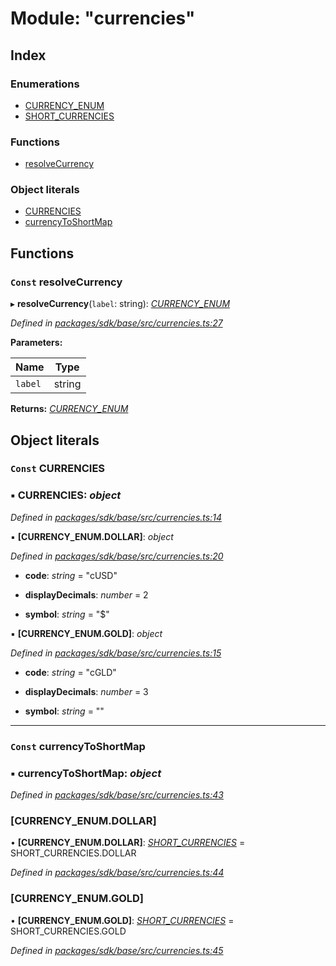 # Module: "currencies"

## Index

### Enumerations

* [CURRENCY_ENUM](../enums/_currencies_.currency_enum.md)
* [SHORT_CURRENCIES](../enums/_currencies_.short_currencies.md)

### Functions

* [resolveCurrency](_currencies_.md#const-resolvecurrency)

### Object literals

* [CURRENCIES](_currencies_.md#const-currencies)
* [currencyToShortMap](_currencies_.md#const-currencytoshortmap)

## Functions

### `Const` resolveCurrency

▸ **resolveCurrency**(`label`: string): *[CURRENCY_ENUM](../enums/_currencies_.currency_enum.md)*

*Defined in [packages/sdk/base/src/currencies.ts:27](https://github.com/celo-org/celo-monorepo/blob/master/packages/sdk/base/src/currencies.ts#L27)*

**Parameters:**

Name | Type |
------ | ------ |
`label` | string |

**Returns:** *[CURRENCY_ENUM](../enums/_currencies_.currency_enum.md)*

## Object literals

### `Const` CURRENCIES

### ▪ **CURRENCIES**: *object*

*Defined in [packages/sdk/base/src/currencies.ts:14](https://github.com/celo-org/celo-monorepo/blob/master/packages/sdk/base/src/currencies.ts#L14)*

▪ **[CURRENCY_ENUM.DOLLAR]**: *object*

*Defined in [packages/sdk/base/src/currencies.ts:20](https://github.com/celo-org/celo-monorepo/blob/master/packages/sdk/base/src/currencies.ts#L20)*

* **code**: *string* = "cUSD"

* **displayDecimals**: *number* = 2

* **symbol**: *string* = "$"

▪ **[CURRENCY_ENUM.GOLD]**: *object*

*Defined in [packages/sdk/base/src/currencies.ts:15](https://github.com/celo-org/celo-monorepo/blob/master/packages/sdk/base/src/currencies.ts#L15)*

* **code**: *string* = "cGLD"

* **displayDecimals**: *number* = 3

* **symbol**: *string* = ""

___

### `Const` currencyToShortMap

### ▪ **currencyToShortMap**: *object*

*Defined in [packages/sdk/base/src/currencies.ts:43](https://github.com/celo-org/celo-monorepo/blob/master/packages/sdk/base/src/currencies.ts#L43)*

###  [CURRENCY_ENUM.DOLLAR]

• **[CURRENCY_ENUM.DOLLAR]**: *[SHORT_CURRENCIES](../enums/_currencies_.short_currencies.md)* = SHORT_CURRENCIES.DOLLAR

*Defined in [packages/sdk/base/src/currencies.ts:44](https://github.com/celo-org/celo-monorepo/blob/master/packages/sdk/base/src/currencies.ts#L44)*

###  [CURRENCY_ENUM.GOLD]

• **[CURRENCY_ENUM.GOLD]**: *[SHORT_CURRENCIES](../enums/_currencies_.short_currencies.md)* = SHORT_CURRENCIES.GOLD

*Defined in [packages/sdk/base/src/currencies.ts:45](https://github.com/celo-org/celo-monorepo/blob/master/packages/sdk/base/src/currencies.ts#L45)*
